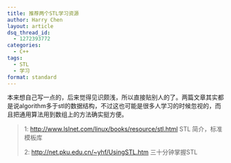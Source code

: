 ```yaml
---
title: 推荐两个STL学习资源
author: Harry Chen
layout: article
dsq_thread_id:
  - 1272393772
categories:
  - C++
tags:
  - STL
  - 学习
format: standard
---
```


  本来想自己写一点的，后来觉得见识颇浅，所以直接贴别人的了。两篇文章其实都是说algorithm多于stl的数据结构，不过这也可能是很多人学习的时候忽视的，而且把通用算法用到数组上的方法确实挺方便。

> 1: http://www.lslnet.com/linux/books/resource/stl.html STL 简介，标准模板库
>
> 2: http://net.pku.edu.cn/~yhf/UsingSTL.htm 三十分钟掌握STL
